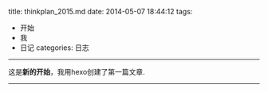 title: thinkplan_2015.md
date: 2014-05-07 18:44:12
tags:
 - 开始
 - 我
 - 日记
categories: 日志
---

这是**新的开始**，我用hexo创建了第一篇文章.  
<!-- more -->
---
